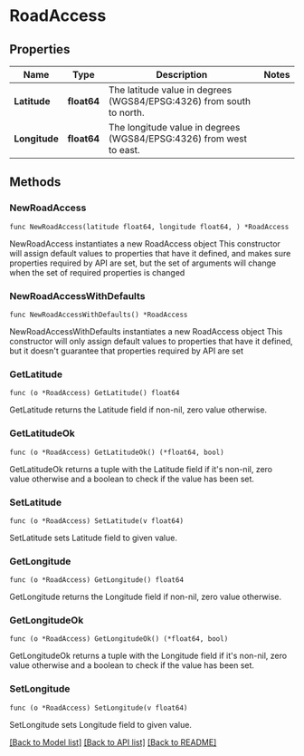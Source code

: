 # RoadAccess

## Properties

Name | Type | Description | Notes
------------ | ------------- | ------------- | -------------
**Latitude** | **float64** | The latitude value in degrees (WGS84/EPSG:4326) from south to north. | 
**Longitude** | **float64** | The longitude value in degrees (WGS84/EPSG:4326) from west to east. | 

## Methods

### NewRoadAccess

`func NewRoadAccess(latitude float64, longitude float64, ) *RoadAccess`

NewRoadAccess instantiates a new RoadAccess object
This constructor will assign default values to properties that have it defined,
and makes sure properties required by API are set, but the set of arguments
will change when the set of required properties is changed

### NewRoadAccessWithDefaults

`func NewRoadAccessWithDefaults() *RoadAccess`

NewRoadAccessWithDefaults instantiates a new RoadAccess object
This constructor will only assign default values to properties that have it defined,
but it doesn't guarantee that properties required by API are set

### GetLatitude

`func (o *RoadAccess) GetLatitude() float64`

GetLatitude returns the Latitude field if non-nil, zero value otherwise.

### GetLatitudeOk

`func (o *RoadAccess) GetLatitudeOk() (*float64, bool)`

GetLatitudeOk returns a tuple with the Latitude field if it's non-nil, zero value otherwise
and a boolean to check if the value has been set.

### SetLatitude

`func (o *RoadAccess) SetLatitude(v float64)`

SetLatitude sets Latitude field to given value.


### GetLongitude

`func (o *RoadAccess) GetLongitude() float64`

GetLongitude returns the Longitude field if non-nil, zero value otherwise.

### GetLongitudeOk

`func (o *RoadAccess) GetLongitudeOk() (*float64, bool)`

GetLongitudeOk returns a tuple with the Longitude field if it's non-nil, zero value otherwise
and a boolean to check if the value has been set.

### SetLongitude

`func (o *RoadAccess) SetLongitude(v float64)`

SetLongitude sets Longitude field to given value.



[[Back to Model list]](../README.md#documentation-for-models) [[Back to API list]](../README.md#documentation-for-api-endpoints) [[Back to README]](../README.md)



